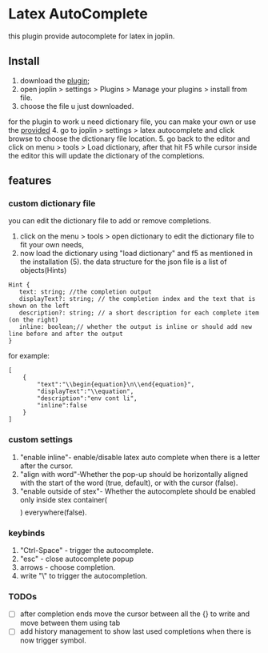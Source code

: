 # Latex AutoComplete
this plugin provide autocomplete for latex in joplin.
## Install
1. download the [plugin](./publish/com.latexAutocomplete.jpl);
2. open joplin > settings > Plugins > Manage your plugins > install from file.
3. choose the file u just downloaded.

for the plugin to work u need dictionary file, you can make your own or use the [provided](./src/latexDictionary.json)
4. go to joplin > settings > latex autocomplete and click browse to choose the dictionary file location.
5. go back to the editor and click on menu > tools > Load dictionary, after that hit F5 while cursor inside the editor
this will update the dictionary of the completions.




## features
### custom dictionary file
you can edit the dictionary file to add or remove completions.  
1. click on the menu > tools > open dictionary to edit the dictionary file to fit your own needs,  
2. now load the dictionary using "load dictionary" and f5 as mentioned in the installation (5).
the data structure for the json file is a list of objects(Hints)
```
Hint { 
   text: string; //the completion output
   displayText?: string; // the completion index and the text that is shown on the left
   description?: string; // a short description for each complete item (on the right)
   inline: boolean;// whether the output is inline or should add new line before and after the output
}
```

for example:
```
[
    {
        "text":"\\begin{equation}\n\\end{equation}",
        "displayText":"\\equation",
        "description":"env cont li",
        "inline":false
    }
]
```
### custom settings
1. "enable inline"- enable/disable latex auto complete when there is a letter after the cursor.
2. "align with word"-Whether the pop-up should be horizontally aligned with the start of the word (true, default), or with the cursor (false).
3. "enable outside of stex"- Whether the autocomplete should be enabled only inside stex container($$ $$) everywhere(false).
### keybinds 
1. "Ctrl-Space" - trigger the autocomplete. 
2. "esc" - close autocomplete popup
3. arrows - choose completion.
4. write "\\" to trigger the autocompletion.
### TODOs
- [ ] after completion ends move the cursor between all the {} to write and move between them using tab
- [ ] add history management to show last used completions when there is now trigger symbol.
